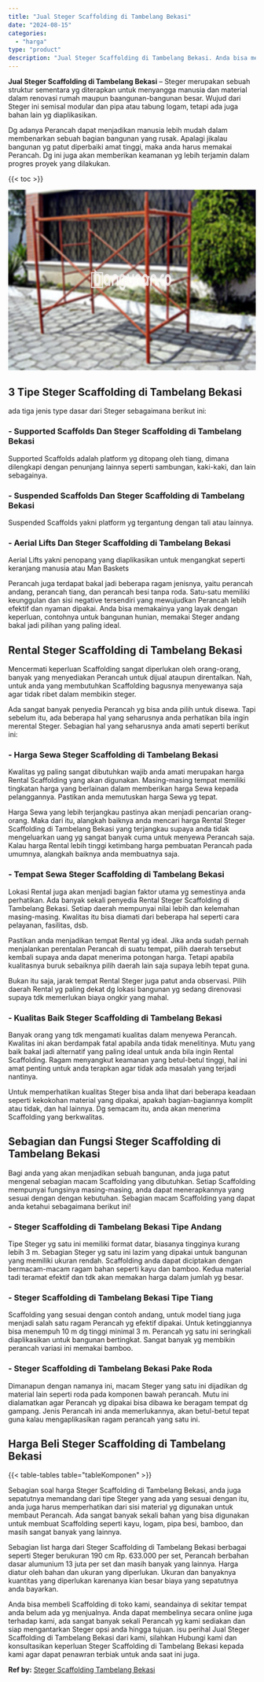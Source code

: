 ```yaml
---
title: "Jual Steger Scaffolding di Tambelang Bekasi"
date: "2024-08-15"
categories: 
  - "harga"
type: "product"
description: "Jual Steger Scaffolding di Tambelang Bekasi. Anda bisa membeli Scaffolding di toko kami, seandainya di sekitar tempat anda belum ada yg menjualnya. Anda dapa..."
---
```


**Jual Steger Scaffolding di Tambelang Bekasi** – Steger merupakan sebuah struktur sementara yg diterapkan untuk menyangga manusia dan material dalam renovasi rumah maupun baangunan-bangunan besar. Wujud dari Steger ini semisal modular dan pipa atau tabung logam, tetapi ada juga bahan lain yg diaplikasikan.

Dg adanya Perancah dapat menjadikan manusia lebih mudah dalam membenarkan sebuah bagian bangunan yang rusak. Apalagi jikalau bangunan yg patut diperbaiki amat tinggi, maka anda harus memakai Perancah. Dg ini juga akan memberikan keamanan yg lebih terjamin dalam progres proyek yang dilakukan.

{{< toc >}}

![Jual Steger Scaffolding di Tambelang Bekasi](/images/sewa-scaffolding-steger-19.png)

## 3 Tipe Steger Scaffolding di Tambelang Bekasi

ada tiga jenis type dasar dari Steger sebagaimana berikut ini:

### \- Supported Scaffolds Dan Steger Scaffolding di Tambelang Bekasi

Supported Scaffolds adalah platform yg ditopang oleh tiang, dimana dilengkapi dengan penunjang lainnya seperti sambungan, kaki-kaki, dan lain sebagainya.

### \- Suspended Scaffolds Dan Steger Scaffolding di Tambelang Bekasi

Suspended Scaffolds yakni platform yg tergantung dengan tali atau lainnya.

### \- Aerial Lifts Dan Steger Scaffolding di Tambelang Bekasi

Aerial Lifts yakni penopang yang diaplikasikan untuk mengangkat seperti keranjang manusia atau Man Baskets

Perancah juga terdapat bakal jadi beberapa ragam jenisnya, yaitu perancah andang, perancah tiang, dan perancah besi tanpa roda. Satu-satu memiliki keunggulan dan sisi negative tersendiri yang mewujudkan Perancah lebih efektif dan nyaman dipakai. Anda bisa memakainya yang layak dengan keperluan, contohnya untuk bangunan hunian, memakai Steger andang bakal jadi pilihan yang paling ideal.

## Rental Steger Scaffolding di Tambelang Bekasi

Mencermati keperluan Scaffolding sangat diperlukan oleh orang-orang, banyak yang menyediakan Perancah untuk dijual ataupun direntalkan. Nah, untuk anda yang membutuhkan Scaffolding bagusnya menyewanya saja agar tidak ribet dalam membikin steger.

Ada sangat banyak penyedia Perancah yg bisa anda pilih untuk disewa. Tapi sebelum itu, ada beberapa hal yang seharusnya anda perhatikan bila ingin merental Steger. Sebagian hal yang seharusnya anda amati seperti berikut ini:

### \- Harga Sewa Steger Scaffolding di Tambelang Bekasi

Kwalitas yg paling sangat dibutuhkan wajib anda amati merupakan harga Rental Scaffolding yang akan digunakan. Masing-masing tempat memiliki tingkatan harga yang berlainan dalam memberikan harga Sewa kepada pelanggannya. Pastikan anda memutuskan harga Sewa yg tepat.

Harga Sewa yang lebih terjangkau pastinya akan menjadi pencarian orang-orang. Maka dari itu, alangkah baiknya anda mencari harga Rental Steger Scaffolding di Tambelang Bekasi yang terjangkau supaya anda tidak mengeluarkan uang yg sangat banyak cuma untuk menyewa Perancah saja. Kalau harga Rental lebih tinggi ketimbang harga pembuatan Perancah pada umumnya, alangkah baiknya anda membuatnya saja.

### \- Tempat Sewa Steger Scaffolding di Tambelang Bekasi

Lokasi Rental juga akan menjadi bagian faktor utama yg semestinya anda perhatikan. Ada banyak sekali penyedia Rental Steger Scaffolding di Tambelang Bekasi. Setiap daerah mempunyai nilai lebih dan kelemahan masing-masing. Kwalitas itu bisa diamati dari beberapa hal seperti cara pelayanan, fasilitas, dsb.

Pastikan anda menjadikan tempat Rental yg ideal. Jika anda sudah pernah menjalankan perentalan Perancah di suatu tempat, pilih daerah tersebut kembali supaya anda dapat menerima potongan harga. Tetapi apabila kualitasnya buruk sebaiknya pilih daerah lain saja supaya lebih tepat guna.

Bukan itu saja, jarak tempat Rental Steger juga patut anda observasi. Pilih daerah Rental yg paling dekat dg lokasi bangunan yg sedang direnovasi supaya tdk memerlukan biaya ongkir yang mahal.

### \- Kualitas Baik Steger Scaffolding di Tambelang Bekasi

Banyak orang yang tdk mengamati kualitas dalam menyewa Perancah. Kwalitas ini akan berdampak fatal apabila anda tidak menelitinya. Mutu yang baik bakal jadi alternatif yang paling ideal untuk anda bila ingin Rental Scaffolding. Ragam menyangkut keamanan yang betul-betul tinggi, hal ini amat penting untuk anda terapkan agar tidak ada masalah yang terjadi nantinya.

Untuk memperhatikan kualitas Steger bisa anda lihat dari beberapa keadaan seperti kekokohan material yang dipakai, apakah bagian-bagiannya komplit atau tidak, dan hal lainnya. Dg semacam itu, anda akan menerima Scaffolding yang berkwalitas.

## Sebagian dan Fungsi Steger Scaffolding di Tambelang Bekasi

Bagi anda yang akan menjadikan sebuah bangunan, anda juga patut mengenal sebagian macam Scaffolding yang dibutuhkan. Setiap Scaffolding mempunyai fungsinya masing-masing, anda dapat menerapkannya yang sesuai dengan dengan kebutuhan. Sebagian macam Scaffolding yang dapat anda ketahui sebagaimana berikut ini!

### \- Steger Scaffolding di Tambelang Bekasi Tipe Andang

Tipe Steger yg satu ini memiliki format datar, biasanya tingginya kurang lebih 3 m. Sebagian Steger yg satu ini lazim yang dipakai untuk bangunan yang memiliki ukuran rendah. Scaffolding anda dapat diciptakan dengan bermacam-macam ragam bahan seperti kayu dan bamboo. Kedua material tadi teramat efektif dan tdk akan memakan harga dalam jumlah yg besar.

### \- Steger Scaffolding di Tambelang Bekasi Tipe Tiang

Scaffolding yang sesuai dengan contoh andang, untuk model tiang juga menjadi salah satu ragam Perancah yg efektif dipakai. Untuk ketinggiannya bisa menempuh 10 m dg tinggi minimal 3 m. Perancah yg satu ini seringkali diaplikasikan untuk bangunan bertingkat. Sangat banyak yg membikin perancah variasi ini memakai bamboo.

### \- Steger Scaffolding di Tambelang Bekasi Pake Roda

Dimanapun dengan namanya ini, macam Steger yang satu ini dijadikan dg material lain seperti roda pada komponen bawah perancah. Mutu ini dialamatkan agar Perancah yg dipakai bisa dibawa ke beragam tempat dg gampang. Jenis Perancah ini anda memerlukannya, akan betul-betul tepat guna kalau mengaplikasikan ragam perancah yang satu ini.

## Harga Beli Steger Scaffolding di Tambelang Bekasi

{{< table-tables table="tableKomponen" >}}

Sebagian soal harga Steger Scaffolding di Tambelang Bekasi, anda juga sepatutnya memandang dari tipe Steger yang ada yang sesuai dengan itu, anda juga harus memperhatikan dari sisi material yg digunakan untuk membaut Perancah. Ada sangat banyak sekali bahan yang bisa digunakan untuk membuat Scaffolding seperti kayu, logam, pipa besi, bamboo, dan masih sangat banyak yang lainnya.

Sebagian list harga dari Steger Scaffolding di Tambelang Bekasi berbagai seperti Steger berukuran 190 cm Rp. 633.000 per set, Perancah berbahan dasar alumunium 13 juta per set dan masih banyak yang lainnya. Harga diatur oleh bahan dan ukuran yang diperlukan. Ukuran dan banyaknya kuantitas yang diperlukan karenanya kian besar biaya yang sepatutnya anda bayarkan.

Anda bisa membeli Scaffolding di toko kami, seandainya di sekitar tempat anda belum ada yg menjualnya. Anda dapat membelinya secara online juga terhadap kami, ada sangat banyak sekali Perancah yg kami sediakan dan siap mengantarkan Steger opsi anda hingga tujuan. isu perihal Jual Steger Scaffolding di Tambelang Bekasi dari kami, silahkan Hubungi kami dan konsultasikan keperluan Steger Scaffolding di Tambelang Bekasi kepada kami agar dapat penawran terbiak untuk anda saat ini juga.

**Ref by:** [Steger Scaffolding Tambelang Bekasi](https://id.wikipedia.org/wiki/Steger)
